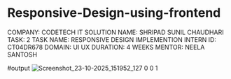 # Responsive-Design-using-frontend

COMPANY: CODETECH IT SOLUTION 
NAME: SHRIPAD SUNIL CHAUDHARI
TASK: 2
TASK NAME: RESPONSIVE DESIGN IMPLEMENTION
INTERN ID: CT04DR678
DOMAIN: UI UX
DURATION: 4 WEEKS
MENTOR: NEELA SANTOSH

#output 
![Screenshot_23-10-2025_151952_127 0 0 1](https://github.com/user-attachments/assets/1f2759bf-3aee-40b7-8cfe-6c377f6f6421)

